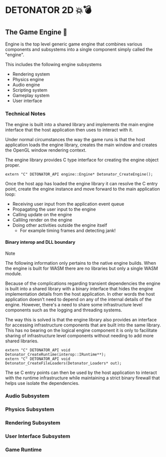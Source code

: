 DETONATOR 2D 💥💣
===============

The Game Engine 🚂
----------------

Engine is the top level generic game engine that combines
various components and subsystems into a single component
simply called the "engine".

This includes the following engine subsystems<br>
* Rendering system
* Physics engine
* Audio engine
* Scripting system
* Gameplay system
* User interface


### Technical Notes

The engine is built into a shared library and implements
the main engine interface that the host application then uses to
interact with it.

Under normal circumstances the way the game runs is that the host
application loads the engine library, creates the main window and
creates the OpenGL window rendering context.

The engine library provides C type interface for creating the engine
object proper.

```
extern "C" DETONATOR_API engine::Engine* Detonator_CreateEngine();
```

Once the host app has loaded the engine library it can resolve the
C entry point, create the engine instance and move forward to the
main application loop:<br>

* Receiving user input from the application event queue
* Propagating the user input to the engine
* Calling update on the engine
* Callilng render on the engine
* Doing other activities outside the engine itself
  * For example timing frames and detecting jank!

#### Binary interop and DLL boundary

> [!NOTE]
>
> The following information only pertains to the native engine
> builds. When the engine is built for WASM there are no libraries
> but only a single WASM module.

Because of the complications regarding transient dependencies the
engine is built into a shared library with a binary interface that
hides the engine implementation details from the host application.
In other words the host application doesn't need to depend on any
of the internal details of the engine. However, there's a need to
share some infrastructure level components such as the logging
and threading systems.

The way this is solved is that the engine library also provides
an interface for accessing infrastructure components that are
built into the same library. This has no bearing on the logical
engine component it is only to facilitate sharing of infrastructure
level components without needing to add more shared libraries.

```
extern "C" DETONATOR_API void Detonator_CreateRuntime(interop::IRuntime**);
extern "C" DETONATOR_API void Detonator_CreateFileLoaders(Detonator_Loaders* out);
```

The se C entry points can then be used by the host application
to interact with the runtime infrastructure while maintaining a
strict binary firewall that helps use isolate the dependencies.


### Audio Subsystem

### Physics Subsystem

### Rendering Subsystem

### User Interface Subsystem

### Game Runtime
